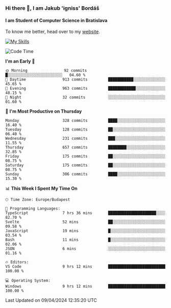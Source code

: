 ### Hi there 👋, I am Jakub 'igniss' Bordáš

#### I am Student of Computer Science in Bratislava
To know me better, head over to my [website](https://bordas.sk).

[![My Skills](https://skillicons.dev/icons?i=js,html,css,figma,svelte,java,kotlin,python,postgresql,typescript,nest,nodejs)](https://bordas.sk)


<!--START_SECTION:waka-->
![Code Time](http://img.shields.io/badge/Code%20Time-1%2C463%20hrs-blue)

**I'm an Early 🐤** 

```text
🌞 Morning                92 commits          █░░░░░░░░░░░░░░░░░░░░░░░░   04.60 % 
🌆 Daytime                913 commits         ███████████░░░░░░░░░░░░░░   45.65 % 
🌃 Evening                963 commits         ████████████░░░░░░░░░░░░░   48.15 % 
🌙 Night                  32 commits          ░░░░░░░░░░░░░░░░░░░░░░░░░   01.60 % 
```
📅 **I'm Most Productive on Thursday** 

```text
Monday                   328 commits         ████░░░░░░░░░░░░░░░░░░░░░   16.40 % 
Tuesday                  128 commits         ██░░░░░░░░░░░░░░░░░░░░░░░   06.40 % 
Wednesday                231 commits         ███░░░░░░░░░░░░░░░░░░░░░░   11.55 % 
Thursday                 657 commits         ████████░░░░░░░░░░░░░░░░░   32.85 % 
Friday                   175 commits         ██░░░░░░░░░░░░░░░░░░░░░░░   08.75 % 
Saturday                 175 commits         ██░░░░░░░░░░░░░░░░░░░░░░░   08.75 % 
Sunday                   306 commits         ████░░░░░░░░░░░░░░░░░░░░░   15.30 % 
```


📊 **This Week I Spent My Time On** 

```text
🕑︎ Time Zone: Europe/Budapest

💬 Programming Languages: 
TypeScript               7 hrs 36 mins       █████████████████████░░░░   82.70 % 
Svelte                   52 mins             ██░░░░░░░░░░░░░░░░░░░░░░░   09.58 % 
JavaScript               19 mins             █░░░░░░░░░░░░░░░░░░░░░░░░   03.54 % 
Bash                     11 mins             █░░░░░░░░░░░░░░░░░░░░░░░░   02.06 % 
JSON                     6 mins              ░░░░░░░░░░░░░░░░░░░░░░░░░   01.16 % 

🔥 Editors: 
VS Code                  9 hrs 12 mins       █████████████████████████   100.00 % 

💻 Operating System: 
Windows                  9 hrs 12 mins       █████████████████████████   100.00 % 
```


 Last Updated on 09/04/2024 12:35:20 UTC
<!--END_SECTION:waka-->

